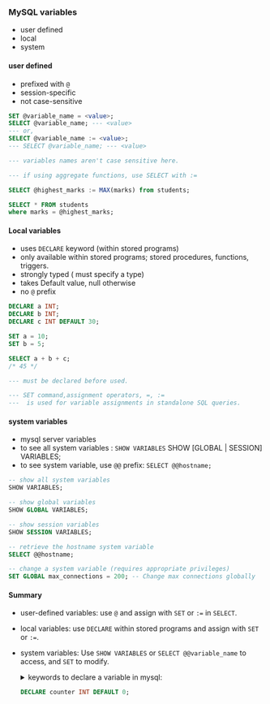 ### MySQL variables

- user defined
- local
- system

#### user defined

- prefixed with `@`
- session-specific
- not case-sensitive

```sql
SET @variable_name = <value>;
SELECT @variable_name; --- <value>
--- or,
SELECT @variable_name := <value>;
--- SELECT @variable_name; --- <value>

--- variables names aren't case sensitive here.

--- if using aggregate functions, use SELECT with :=

SELECT @highest_marks := MAX(marks) from students;

SELECT * FROM students
where marks = @highest_marks;

```

#### Local variables

- uses `DECLARE` keyword (within stored programs)
- only available within stored programs; stored procedures, functions, triggers.
- strongly typed ( must specify a type)
- takes Default value, null otherwise
- no `@` prefix

```sql
DECLARE a INT;
DECLARE b INT;
DECLARE c INT DEFAULT 30;

SET a = 10;
SET b = 5;

SELECT a + b + c;
/* 45 */

--- must be declared before used.
```

```sql
--- SET command,assignment operators, =, :=
---  is used for variable assignments in standalone SQL queries.
```

#### system variables
- mysql server variables
- to see all system variables : `SHOW VARIABLES` SHOW [GLOBAL | SESSION] VARIABLES;
- to see system variable, use `@@` prefix: `SELECT @@hostname;`

```sql
-- show all system variables
SHOW VARIABLES;

-- show global variables
SHOW GLOBAL VARIABLES;

-- show session variables
SHOW SESSION VARIABLES;

-- retrieve the hostname system variable
SELECT @@hostname;

-- change a system variable (requires appropriate privileges)
SET GLOBAL max_connections = 200; -- Change max connections globally

```

#### Summary

- user-defined variables: use `@` and assign with `SET` or `:=` in `SELECT`.
- local variables: use `DECLARE` within stored programs and assign with `SET` or `:=`.
- system variables: Use `SHOW VARIABLES` or `SELECT @@variable_name` to access, and `SET` to modify.

  <details><summary>keywords to declare a variable in mysql: </summary>
    
  `SET`, `SELECT`, `DECLARE`

  </details>


  ```sql
  DECLARE counter INT DEFAULT 0;
  ```
